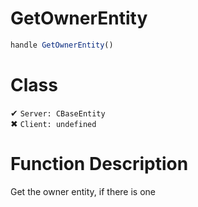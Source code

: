 # GetOwnerEntity
```js
handle GetOwnerEntity()
```
# Class
✔ `Server: CBaseEntity`  
✖ `Client: undefined`  

# Function Description
Get the owner entity, if there is one
